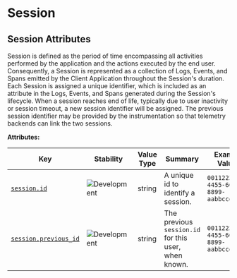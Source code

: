 <!-- NOTE: THIS FILE IS AUTOGENERATED. DO NOT EDIT BY HAND. -->
<!-- see templates/registry/markdown/attribute_namespace.md.j2 -->

# Session

## Session Attributes

Session is defined as the period of time encompassing all activities performed by the application and the actions executed by the end user.
Consequently, a Session is represented as a collection of Logs, Events, and Spans emitted by the Client Application throughout the Session's duration. Each Session is assigned a unique identifier, which is included as an attribute in the Logs, Events, and Spans generated during the Session's lifecycle.
When a session reaches end of life, typically due to user inactivity or session timeout, a new session identifier will be assigned. The previous session identifier may be provided by the instrumentation so that telemetry backends can link the two sessions.

**Attributes:**

| Key | Stability | Value Type | Summary | Example Values |
|---|---|---|---|---|
| <a id="session-id" href="#session-id">`session.id`</a> | ![Development](https://img.shields.io/badge/-development-blue) | string | A unique id to identify a session. | `00112233-4455-6677-8899-aabbccddeeff` |
| <a id="session-previous-id" href="#session-previous-id">`session.previous_id`</a> | ![Development](https://img.shields.io/badge/-development-blue) | string | The previous `session.id` for this user, when known. | `00112233-4455-6677-8899-aabbccddeeff` |
